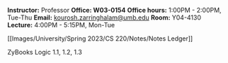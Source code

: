 
**Instructor:** Professor 
**Office: W03-0154**
**Office hours:** 1:00PM - 2:00PM, Tue-Thu
**Email:** kourosh.zarringhalam@umb.edu
**Room:** Y04-4130
**Lecture:** 4:00PM - 5:15PM, Mon-Tue

[[Images/University/Spring 2023/CS 220/Notes/Notes Ledger]]

ZyBooks
	Logic 
		1.1, 1.2, 1.3
		
